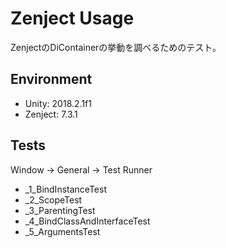 # Zenject Usage

ZenjectのDiContainerの挙動を調べるためのテスト。

## Environment
* Unity: 2018.2.1f1
* Zenject: 7.3.1

## Tests
Window -> General -> Test Runner

* _1_BindInstanceTest
* _2_ScopeTest
* _3_ParentingTest
* _4_BindClassAndInterfaceTest
* _5_ArgumentsTest
